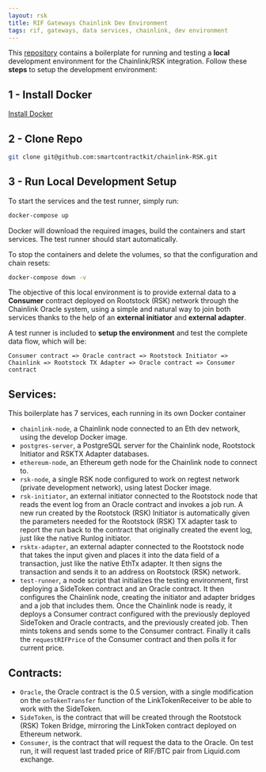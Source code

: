 ```yaml
---
layout: rsk
title: RIF Gateways Chainlink Dev Environment
tags: rif, gateways, data services, chainlink, dev environment
---
```


This [repository](https://github.com/smartcontractkit/chainlink-RSK) contains a boilerplate for running and testing a **local** development environment for the Chainlink/RSK integration. Follow these **steps** to setup the development environment:

## 1 - Install Docker

[Install Docker](https://docs.docker.com/get-docker/)

## 2 - Clone Repo
```bash
git clone git@github.com:smartcontractkit/chainlink-RSK.git
```

## 3 - Run Local Development Setup

To start the services and the test runner, simply run:

```bash
docker-compose up
```
Docker will download the required images, build the containers and start services. The test runner should start automatically.

To stop the containers and delete the volumes, so that the configuration and chain resets:

```bash
docker-compose down -v
```


The objective of this local environment is to provide external data to a **Consumer** contract deployed on Rootstock (RSK) network through the Chainlink Oracle system, using a simple and natural way to join both services thanks to the help of an **external initiator** and **external adapter**. 

A test runner is included to **setup the environment** and test the complete data flow, which will be:

`Consumer contract => Oracle contract => Rootstock Initiator => Chainlink => Rootstock TX Adapter => Oracle contract => Consumer contract`

## Services:

This boilerplate has 7 services, each running in its own Docker container

- `chainlink-node`, a Chainlink node connected to an Eth dev network, using the develop Docker image.
- `postgres-server`, a PostgreSQL server for the Chainlink node, Rootstock Initiator and RSKTX Adapter databases.
- `ethereum-node`, an Ethereum geth node for the Chainlink node to connect to.
- `rsk-node`, a single RSK node configured to work on regtest network (private development network), using latest Docker image.
- `rsk-initiator`, an external initiator connected to the Rootstock node that reads the event log from an Oracle contract and invokes a job run. A new run created by the Rootstock (RSK) Initiator is automatically given the parameters needed for the Rootstock (RSK) TX adapter task to report the run
back to the contract that originally created the event log, just like the native Runlog initiator.
- `rsktx-adapter`, an external adapter connected to the Rootstock node that takes the input given and places it into the data field of a transaction, just like the native EthTx adapter. It then signs the transaction and sends it to an address on Rootstock (RSK) network.
- `test-runner`, a node script that initializes the testing environment, first deploying a SideToken contract and an Oracle contract. It then configures
the Chainlink node, creating the initiator and adapter bridges and a job that includes them. Once the Chainlink node is ready, it deploys a Consumer contract configured with the previously deployed SideToken and Oracle contracts, and the previously created job. Then mints
tokens and sends some to the Consumer contract. Finally it calls the `requestRIFPrice` of the Consumer contract and then polls it for current price.

## Contracts:

- `Oracle`, the Oracle contract is the 0.5 version, with a single modification on the `onTokenTransfer` function of the LinkTokenReceiver to be able to work with the SideToken.
- `SideToken`, is the contract that will be created through the Rootstock (RSK) Token Bridge, mirroring the LinkToken contract deployed on Ethereum network.
- `Consumer`, is the contract that will request the data to the Oracle. On test run, it will request last traded price of RIF/BTC pair from Liquid.com exchange.

